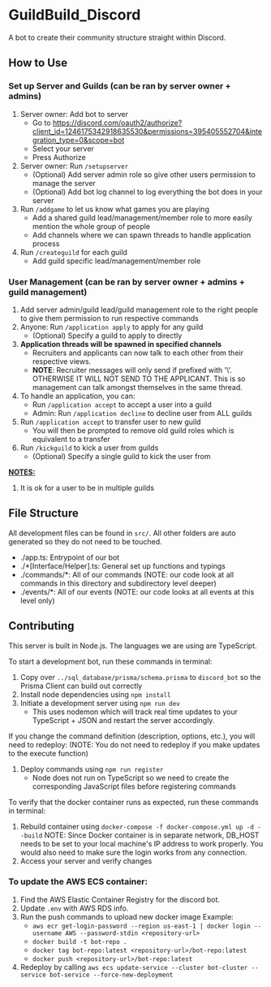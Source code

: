 # GuildBuild_Discord
A bot to create their community structure straight within Discord.

## How to Use
### Set up Server and Guilds (can be ran by server owner + admins)
1. Server owner: Add bot to server
   - Go to https://discord.com/oauth2/authorize?client_id=1246175342918635530&permissions=395405552704&integration_type=0&scope=bot
   - Select your server
   - Press Authorize
2. Server owner: Run ```/setupserver```
   - (Optional) Add server admin role so give other users permission to manage the server
   - (Optional) Add bot log channel to log everything the bot does in your server
3. Run ```/addgame``` to let us know what games you are playing
   - Add a shared guild lead/management/member role to more easily mention the whole group of people
   - Add channels where we can spawn threads to handle application process
4. Run ```/createguild``` for each guild
   - Add guild specific lead/management/member role

### User Management (can be ran by server owner + admins + guild management)
1. Add server admin/guild lead/guild management role to the right people to give them permission to run respective commands
2. Anyone: Run ```/application apply``` to apply for any guild
   - (Optional) Specify a guild to apply to directly
3. **Application threads will be spawned in specified channels**
   - Recruiters and applicants can now talk to each other from their respective views.
   - **NOTE**: Recruiter messages will only send if prefixed with '\\'. OTHERWISE IT WILL NOT SEND TO THE APPLICANT. This is so management can talk amongst themselves in the same thread.
4. To handle an application, you can:
   - Run ```/application accept``` to accept a user into a guild
   - Admin: Run ```/application decline``` to decline user from ALL guilds
5. Run ```/application accept``` to transfer user to new guild
   - You will then be prompted to remove old guild roles which is equivalent to a transfer
6. Run ```/kickguild``` to kick a user from guilds
   - (Optional) Specify a single guild to kick the user from

**<u>NOTES:</u>**
1. It is ok for a user to be in multiple guilds

## File Structure
All development files can be found in `src/`. All other folders are auto generated so they do not need to be touched.

- ./app.ts: Entrypoint of our bot
- ./*[Interface/Helper].ts: General set up functions and typings
- ./commands/*: All of our commands (NOTE: our code look at all commands in this directory and subdirectory level deeper)
- ./events/*: All of our events (NOTE: our code looks at all events at this level only)

## Contributing
This server is built in Node.js.
The languages we are using are TypeScript.

To start a development bot, run these commands in terminal:
1. Copy over `../sql_database/prisma/schema.prisma` to `discord_bot` so the Prisma Client can build out correctly
2. Install node dependencies using `npm install`
3. Initiate a development server using `npm run dev`
   - This uses nodemon which will track real time updates to your TypeScript + JSON and restart the server accordingly. 

If you change the command definition (description, options, etc.), you will need to redeploy:
(NOTE: You do not need to redeploy if you make updates to the execute function)
1. Deploy commands using `npm run register`
   - Node does not run on TypeScript so we need to create the corresponding JavaScript files before registering commands

To verify that the docker container runs as expected, run these commands in terminal:
1. Rebuild container using `docker-compose -f docker-compose.yml up -d --build`
   NOTE: Since Docker container is in separate network, DB_HOST needs to be set to your local machine's IP address to work properly. You would also need to make sure the login works from any connection.
2. Access your server and verify changes

### To update the AWS ECS container:
1. Find the AWS Elastic Container Registry for the discord bot.
2. Update `.env` with AWS RDS info.
3. Run the push commands to upload new docker image
   Example:
   - `aws ecr get-login-password --region us-east-1 | docker login --username AWS --password-stdin <repository-url>`
   - `docker build -t bot-repo .`
   - `docker tag bot-repo:latest <repository-url>/bot-repo:latest`
   - `docker push <repository-url>/bot-repo:latest`
4. Redeploy by calling `aws ecs update-service --cluster bot-cluster --service bot-service --force-new-deployment`